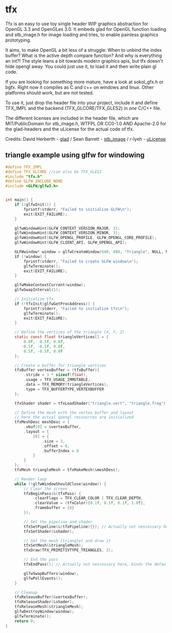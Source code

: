 # tfx
Tfx is an easy to use toy single header WIP graphics abstraction for OpenGL 3.3 and OpenGLes 3.0.
It embeds glad for OpenGL function loading and stb_image.h for image loading and tries, to enable painless graphics prototyping.

It aims, to make OpenGL a bit less of a struggle: When to unbind the index buffer? What is the active depth compare function? And why is everything an int?!
The style leans a bit towards modern graphics apis, but tfx doesn't hide opengl away. You could just use it, to load it and then write plain gl code.

If you are looking for something more mature, have a look at sokol_gfx.h or bgfx.
Right now it compiles as C and c++ on windows and linux. Other platforms should work, but are not tested.

To use it, just drop the header file into your project, include it and define TFX_IMPL and the backend (TFX_GLCORE/TFX_GLES2) in *one* C/C++ file.

The different licenses are included in the header file, which are MIT/PublicDomain for stb_image.h, WTFPL OR CC0-1.0 AND Apache-2.0 for the glad-headers and the uLicense for the actual code of tfx.

Credits:
David Herberth - [glad](https://github.com/Dav1dde/glad) /
Sean Barrett - [stb_image](https://github.com/nothings/stb) /
r-lyeh - [uLicense](https://github.com/r-lyeh/uLicense)

## triangle example using glfw for windowing
```c
#define TFX_IMPL
#define TFX_GLCORE //can also be TFX_GLES2
#include "tfx.h"
#define GLFW_INCLUDE_NONE
#include <GLFW/glfw3.h>


int main() {
    if (!glfwInit()) {
        fprintf(stderr, "Failed to initialize GLFW\n");
        exit(EXIT_FAILURE);
    }

    glfwWindowHint(GLFW_CONTEXT_VERSION_MAJOR, 3);
    glfwWindowHint(GLFW_CONTEXT_VERSION_MINOR, 3);
    glfwWindowHint(GLFW_OPENGL_PROFILE, GLFW_OPENGL_CORE_PROFILE);
    glfwWindowHint(GLFW_CLIENT_API, GLFW_OPENGL_API);

    GLFWwindow* window = glfwCreateWindow(640, 480, "Triangle", NULL, NULL);
    if (!window) {
        fprintf(stderr, "Failed to create GLFW window\n");
        glfwTerminate();
        exit(EXIT_FAILURE);
    }

    glfwMakeContextCurrent(window);
    glfwSwapInterval(1);

    // Initialize tfx
    if (!tfxInit(glfwGetProcAddress)) {
        fprintf(stderr, "Failed to initialize tfx\n");
        glfwTerminate();
        exit(EXIT_FAILURE);
    }

    // Define the vertices of the triangle (X, Y, Z)
    static const float triangleVertices[] = {
        0.0f,  0.5f, 0.0f,
       -0.5f, -0.5f, 0.0f,
        0.5f, -0.5f, 0.0f
    };

    // Create a buffer for triangle vertices
    tfxBuffer vertexBuffer = (tfxBuffer){
        .stride = 3 * sizeof(float),
        .usage = TFX_USAGE_IMMUTABLE,
        .data = TFX_MEMORY(triangleVertices),
        .type = TFX_BUFFERTYPE_VERTEXBUFFER
    };

    tfxShader shader = tfxLoadShader("triangle.vert", "triangle.frag");

    // Define the mesh with the vertex buffer and layout
    // here the actual opengl ressources are initialized
    tfxMeshDesc meshDesc = {
        .vbuf[0] = &vertexBuffer,
        .layout = {
            [0] = {
                .size = 3,
                .offset = 0,
                .bufferIndex = 0
            }
        }
    };
    tfxMesh triangleMesh = tfxMakeMesh(&meshDesc);

    // Render loop
    while (!glfwWindowShouldClose(window)) {
        // Clear the screen
        tfxBeginPass(&(tfxPass) {
            .clearFlags = TFX_CLEAR_COLOR | TFX_CLEAR_DEPTH,
            .clearValue = (tfxColor){0.1f, 0.1f, 0.1f, 1.0f},
            .framebuffer = {0}
        });

        // Set the pipeline and shader
        tfxSetPipeline(&(tfxPipeline){}); // Actually not nescessary here.
        tfxSetShader(&shader);

        // Set the mesh (triangle) and draw it
        tfxSetMesh(&triangleMesh);
        tfxDraw(TFX_PRIMITIVTYPE_TRIANGLES, 3);

        // End the pass
        tfxEndPass(); // Actually not nescessary here, binds the default/0th framebuffer.

        glfwSwapBuffers(window);
        glfwPollEvents();
    }

    // Cleanup
    tfxReleaseBuffer(&vertexBuffer);
    tfxReleaseShader(&shader);
    tfxReleaseMesh(&triangleMesh);
    glfwDestroyWindow(window);
    glfwTerminate();
    return 0;
}


```

